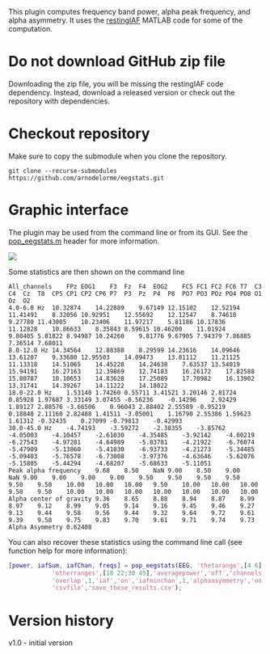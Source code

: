 This plugin computes frequency band power, alpha peak frequency, and alpha asymmetry. It uses the [restingIAF](https://github.com/corcorana/restingIAF) MATLAB code for some of the computation.

# Do not download GitHub zip file

Downloading the zip file, you will be missing the restingIAF code dependency. Instead, download a released version or check out the repository with dependencies.

# Checkout repository

Make sure to copy the submodule when you clone the repository.

```
git clone --recurse-submodules https://github.com/arnodelorme/eegstats.git
```

# Graphic interface

The plugin may be used from the command line or from its GUI. See the [pop_eegstats.m](https://github.com/arnodelorme/eegstats/blob/master/pop_eegstats.m) header for more information.

![](eegstats_gui.png)

Some statistics are then shown on the command line

```
All_channels	FPz	EOG1	F3	Fz	F4	EOG2	FC5	FC1	FC2	FC6	T7	C3	C4	Cz	T8	CP5	CP1	CP2	CP6	P7	P3	Pz	P4	P8	PO7	PO3	POz	PO4	PO8	O1	Oz	O2
4.0-6.0 Hz	10.32874	14.22889	9.67149	12.15102	12.52194	11.41491	8.32056	10.92951	12.55692	12.12547	8.74618	9.27780	11.43005	10.23406	11.97217	5.81186	10.17836	11.12828	10.86633	8.35843	8.59615	10.46200	11.01924	9.80405	5.81822	8.94987	10.24260	9.81776	9.67905	7.94379	7.86885	7.36514	7.68011
8.0-12.0 Hz	14.34564	12.88388	8.29599	14.23616	14.09646	13.61207	9.33680	12.95503	14.09473	13.81112	11.21125	11.13318	14.51065	14.45228	14.24638	7.63537	13.54019	15.94191	16.27163	12.39869	12.74183	16.26172	17.82588	15.80787	10.10653	14.83628	17.25089	17.70982	16.13902	13.31741	14.39267	14.11222	14.18022
18.0-22.0 Hz	1.53140	1.74260	0.55711	3.41521	3.20146	2.81724	0.85928	1.97687	3.33149	3.07455	-0.56236	-0.14296	2.92429	1.89127	2.88576	-3.66506	0.96043	2.88402	2.55589	-0.95219	0.18848	2.11160	2.82488	1.41511	-3.05001	1.16790	2.55386	1.59623	1.61312	-0.32435	0.27099	-0.79813	-0.42993
30.0-45.0 Hz	-4.74193	-3.59272	-2.38355	-3.85762	-4.05003	-4.10457	-2.61030	-4.35485	-3.92142	-4.00219	-6.27543	-4.97281	-4.64989	-5.83781	-4.21922	-6.76074	-5.47909	-5.13860	-5.41030	-6.93733	-4.21273	-5.34485	-5.09403	-5.76578	-6.73008	-3.97376	-4.63646	-5.62076	-5.15805	-5.44294	-4.68207	-5.68633	-5.11051
Peak alpha frequency	9.68	8.50	NaN	9.00	8.50	9.00	NaN	9.00	9.00	9.00	9.00	9.50	9.50	9.50	9.50	9.50	9.50	10.00	10.00	10.00	9.50	10.00	10.00	10.00	9.50	9.50	10.00	10.00	10.00	10.00	10.00	10.00	10.00
Alpha center of gravity	9.36	8.65	8.88	8.94	8.87	8.99	8.97	9.12	8.99	9.05	9.14	9.16	9.45	9.46	9.27	9.13	9.44	9.58	9.56	9.44	9.32	9.64	9.72	9.61	9.39	9.58	9.75	9.83	9.70	9.61	9.71	9.74	9.73
Alpha Asymmetry	0.62408
```

You can also recover these statistics using the command line call (see function help for more information):

```matlab
[power, iafSum, iafChan, freqs] = pop_eegstats(EEG, 'thetarange',[4 6] ,'alpharange',[8 12] , ...
            'otherranges',[18 22;30 45],'averagepower','off','channels','','winsize',2, ...
            'overlap',1,'iaf','on','iafminchan',1,'alphaasymmetry','on','asymchans','F3 F4', ...
            'csvfile','save_these_results.csv');
```


# Version history

v1.0 - initial version
